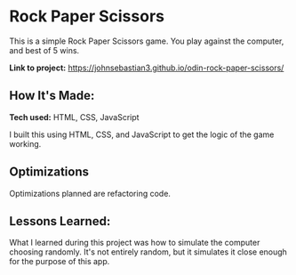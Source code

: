 # Rock Paper Scissors
This is a simple Rock Paper Scissors game. You play against the computer, and best of 5 wins.

**Link to project:** https://johnsebastian3.github.io/odin-rock-paper-scissors/

<!-- ![alt tag](http://placecorgi.com/1200/650) -->

## How It's Made:

**Tech used:** HTML, CSS, JavaScript

I built this using HTML, CSS, and JavaScript to get the logic of the game working.

## Optimizations

Optimizations planned are refactoring code.

## Lessons Learned:

What I learned during this project was how to simulate the computer choosing randomly. It's not entirely random, but it simulates it close enough for the purpose of this app. 

